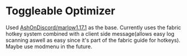 # Toggleable Optimizer
Used [AshOnDiscord/marlow1.17.1](https://github.com/AshOnDiscord/marlow1.17.1) as the base. 
Currently uses the fabric hotkey system combined with a client side message(allows easy log scanning aswell as easy since it's part of the fabric guide for hotkeys).
Maybe use modmenu in the future.

